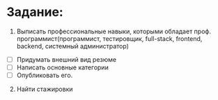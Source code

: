 # Задание:
1. Выписать профессиональные навыки, которыми обладает проф. программист(программист, тестировщик, full-stack, frontend, backend, системный администратор)
- [ ] Придумать внешний вид резюме
- [ ] Написать основные категории
- [ ] Опубликовать его.
2. Найти стажировки

